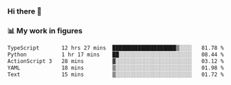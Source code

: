 ### Hi there 👋

### 📊 My work in figures

<!--START_SECTION:waka-->

```txt
TypeScript       12 hrs 27 mins  ████████████████████▒░░░░   81.78 %
Python           1 hr 17 mins    ██░░░░░░░░░░░░░░░░░░░░░░░   08.44 %
ActionScript 3   28 mins         ▓░░░░░░░░░░░░░░░░░░░░░░░░   03.12 %
YAML             18 mins         ▒░░░░░░░░░░░░░░░░░░░░░░░░   01.98 %
Text             15 mins         ▒░░░░░░░░░░░░░░░░░░░░░░░░   01.72 %
```

<!--END_SECTION:waka-->
